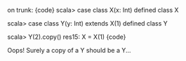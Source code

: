 on trunk:
{code}
scala> case class X(x: Int)
defined class X

scala> case class Y(y: Int) extends X(1)
defined class Y

scala> Y(2).copy()
res15: X = X(1)
{code}

Oops!  Surely a copy of a Y should be a Y...

